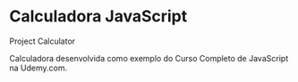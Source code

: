 # Calculadora JavaScript

Project Calculator 

Calculadora desenvolvida como exemplo do Curso Completo de JavaScript na Udemy.com.
